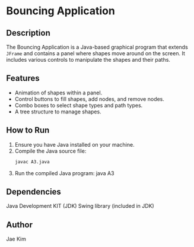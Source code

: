 # Bouncing Application

## Description
The Bouncing Application is a Java-based graphical program that extends `JFrame` and contains a panel where shapes move around on the screen. It includes various controls to manipulate the shapes and their paths.

## Features
- Animation of shapes within a panel.
- Control buttons to fill shapes, add nodes, and remove nodes.
- Combo boxes to select shape types and path types.
- A tree structure to manage shapes.

## How to Run
1. Ensure you have Java installed on your machine.
2. Compile the Java source file:
   ```sh
   javac A3.java
3. Run the compiled Java program: java A3

## Dependencies
Java Development KIT (JDK)
Swing library (included in JDK)

## Author 
Jae Kim 